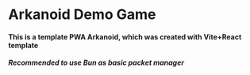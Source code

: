 # Arkanoid Demo Game

#### This is a template PWA Arkanoid, which was created with Vite+React template
__*Recommended to use Bun as basic packet manager*__  